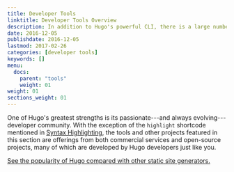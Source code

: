 ```yaml
---
title: Developer Tools
linktitle: Developer Tools Overview
description: In addition to Hugo's powerful CLI, there is a large number of community-developed tool chains for Hugo developers.
date: 2016-12-05
publishdate: 2016-12-05
lastmod: 2017-02-26
categories: [developer tools]
keywords: []
menu:
  docs:
    parent: "tools"
    weight: 01
weight: 01
sections_weight: 01
---
```


One of Hugo's greatest strengths is its passionate---and always evolving---developer community. With the exception of the `highlight` shortcode mentioned in [Syntax Highlighting][syntax], the tools and other projects featured in this section are offerings from both commercial services and open-source projects, many of which are developed by Hugo developers just like you.

[See the popularity of Hugo compared with other static site generators.][staticgen]

[staticgen]: https://staticgen.com
[syntax]: /content-management/syntax-highlighting/

